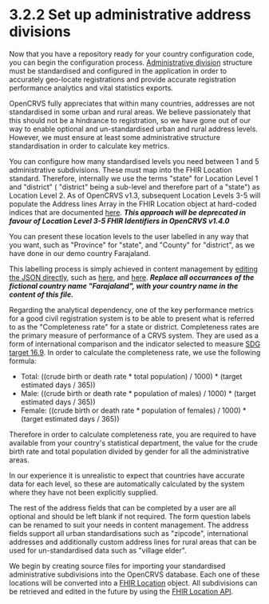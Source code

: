 # 3.2.2 Set up administrative address divisions

Now that you have a repository ready for your country configuration code, you can begin the configuration process. [Administrative division](https://en.wikipedia.org/wiki/Administrative\_division) structure must be standardised and configured in the application in order to accurately geo-locate registrations and provide accurate registration performance analytics and vital statistics exports.

OpenCRVS fully appreciates that within many countries, addresses are not standardised in some urban and rural areas. We believe passionately that this should not be a hindrance to registration, so we have gone out of our way to enable optional and un-standardised urban and rural address levels. However, we must ensure at least some administrative structure standardisation in order to calculate key metrics.

You can configure how many standardised levels you need between 1 and 5 administrative subdivisions. These must map into the FHIR Location standard. Therefore, internally we use the terms "state" for Location Level 1 and "district" ( "district" being a sub-level and therefore part of a "state") as Location Level 2. As of OpenCRVS v1.3, subsequent Location Levels 3-5 will populate the Address lines Array in the FHIR Location object at hard-coded indices that are documented [here](https://github.com/opencrvs/opencrvs-core/tree/develop/packages/client/src/forms/configuration). _**This approach will be deprecated in favour of Location Level 3-5 FHIR Identifiers in OpenCRVS v1.4.0**_

You can present these location levels to the user labelled in any way that you want, such as "Province" for "state", and "County" for "district", as we have done in our demo country Farajaland.

This labelling process is simply achieved in content management by [editing the JSON directly](https://github.com/opencrvs/opencrvs-countryconfig/blob/develop/src/api/content/client/client.json), such as [here](https://github.com/opencrvs/opencrvs-countryconfig/blob/08bf134af4e7ab0624b94f74756caf5f4f263bf6/src/api/content/client/client.json#L1181), and [here](https://github.com/opencrvs/opencrvs-countryconfig/blob/08bf134af4e7ab0624b94f74756caf5f4f263bf6/src/api/content/client/client.json#L968). _**Replace all occurrances of the fictional country name "Farajaland", with your country name in the content of this file.**_

Regarding the analytical dependency, one of the key performance metrics for a good civil registration system is to be able to present what is referred to as the "Completeness rate" for a state or district. Completeness rates are the primary measure of performance of a CRVS system. They are used as a form of international comparison and the indicator selected to measure [SDG target 16.9](https://unstats.un.org/sdgs/metadata/?Text=\&Goal=16\&Target=16.9). In order to calculate the completeness rate, we use the following formula:

* Total: ((crude birth or death rate \* total population) / 1000) \* (target estimated days / 365))
* Male: ((crude birth or death rate \* population of males) / 1000) \* (target estimated days / 365))
* Female: ((crude birth or death rate \* population of females) / 1000) \* (target estimated days / 365))

Therefore in order to calculate completeness rate, you are required to have available from your country's statistical department, the value for the crude birth rate and total population divided by gender for all the administrative areas.

In our experience it is unrealistic to expect that countries have accurate data for each level, so these are automatically calculated by the system where they have not been explicitly supplied.

The rest of the address fields that can be completed by a user are all optional and should be left blank if not required. The form question labels can be renamed to suit your needs in content management. The address fields support all urban standardisations such as "zipcode", international addresses and additionally custom address lines for rural areas that can be used for un-standardised data such as "village elder".

We begin by creating source files for importing your standardised administrative subdivisions into the OpenCRVS database. Each one of these locations will be converted into a [FHIR Location](https://build.fhir.org/location.html) object. All subdivisions can be retrieved and edited in the future by using the [FHIR Location API](../../../../technology/interoperability/fhir-location-rest-api.md).
